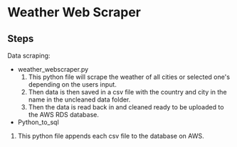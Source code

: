 Weather Web Scraper
=======

Steps 
-----------
Data scraping:

  * weather_webscraper.py
    1. This python file will scrape the weather of all cities or selected one's depending on the users input.
    2. Then  data is then saved in a csv file with the country and city in the name in the uncleaned data folder.
    3. Then the data is read back in and cleaned ready to be uploaded to the AWS RDS database.
  * Python_to_sql
  1. This python file appends each csv file to the database on AWS.

